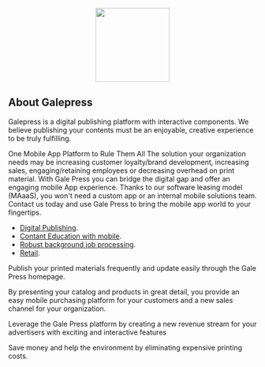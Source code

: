 <p align="center"><a href="https://galepress.com" target="_blank"><img width="150"src="http://www.galepress.com/website/img/logo-dark.png"></a></p>

## About Galepress

Galepress is a digital publishing platform with interactive components. 
We believe publishing your contents must be an enjoyable, creative experience to be truly fulfilling. 

One Mobile App Platform to Rule Them All
The solution your organization needs may be increasing customer loyalty/brand development, increasing sales, engaging/retaining employees or decreasing overhead on print material. With Gale Press you can bridge the digital gap and offer an engaging mobile App experience. Thanks to our software leasing model (MAaaS), you won't need a custom app or an internal mobile solutions team. Contact us today and use Gale Press to bring the mobile app world to your fingertips.

- [Digital Publishing](http://www.galepress.com/en/solutions-digital-publishing).
- [Contant Education with mobile](http://www.galepress.com/en/solutions-education).
- [Robust background job processing](https://laravel.com/docs/queues).
- [Retail](http://www.galepress.com/en/solutions-retail).


Publish your printed materials frequently and update easily through the Gale Press homepage.

By presenting your catalog and products in great detail, you provide an easy mobile purchasing platform for your customers and a new sales channel for your organization.

Leverage the Gale Press platform by creating a new revenue stream for your advertisers with exciting and interactive features

Save money and help the environment by eliminating expensive printing costs.